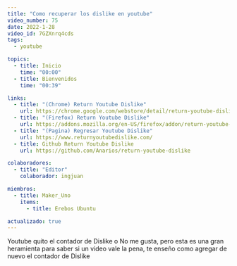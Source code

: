 ```yaml
---
title: "Como recuperar los dislike en youtube"
video_number: 75
date: 2022-1-28
video_id: 7GZXnrq4cds
tags:
  - youtube

topics:
  - title: Inicio
    time: "00:00"
  - title: Bienvenidos
    time: "00:39"

links:
  - title: "(Chrome) Return Youtube Dislike"
    url: https://chrome.google.com/webstore/detail/return-youtube-dislike/gebbhagfogifgggkldgodflihgfeippi
  - title: "(Firefox) Return Youtube Dislike"
    url: https://addons.mozilla.org/en-US/firefox/addon/return-youtube-dislikes/
  - title: "(Pagina) Regresar Youtube Dislike"
    url: https://www.returnyoutubedislike.com/
  - title: Github Return Youtube Dislike
    url: https://github.com/Anarios/return-youtube-dislike

colaboradores:
  - title: "Editor"
    colaborador: ingjuan

miembros:
  - title: Maker_Uno
    items:
      - title: Erebos Ubuntu

actualizado: true
---
```


Youtube quito el contador de Dislike o No me gusta, pero esta es una gran heramienta para saber si un video vale la pena, te enseño como agregar de nuevo el contador de Dislike
